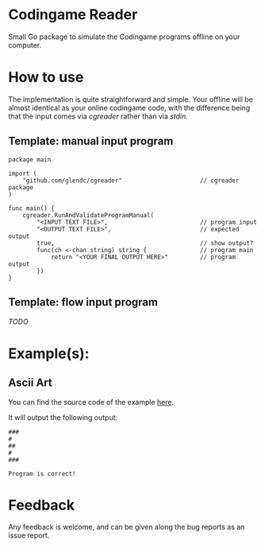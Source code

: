 Codingame Reader
=================

Small Go package to simulate the Codingame programs offline on your computer.

# How to use
The implementation is quite straightforward and simple. Your offline will be almost identical as your online codingame code, with the difference being that the input comes via _cgreader_ rather than via _stdin_.

## Template: manual input program

  ```
  package main

  import (
      "github.com/glendc/cgreader"                      // cgreader package
  )

  func main() {
      cgreader.RunAndValidateProgramManual(
          "<INPUT TEXT FILE>",                          // program input
          "<OUTPUT TEXT FILE>",                         // expected output
          true,                                         // show output?
          func(ch <-chan string) string {               // program main
              return "<YOUR FINAL OUTPUT HERE>"         // program output
          })
  }

  ```
  
## Template: flow input program

_TODO_

# Example(s):

## Ascii Art

You can find the source code of the example [here](https://github.com/GlenDC/CodingGame/blob/master/go/ascii_art.go).

It will output the following output:

  ```
  ### 
  #   
  ##  
  #   
  ### 
  
  Program is correct!
  ```

# Feedback

Any feedback is welcome, and can be given along the bug reports as an issue report.
